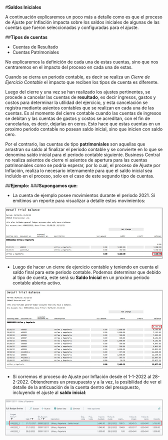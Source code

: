 #**Saldos Iniciales**

A continuación explicaremos un poco más a detalle como es que el proceso de Ajuste por Inflación impacta sobre los saldos iniciales de algunas de las cuentas
que fueron seleccionadas y configuradas para el ajuste.

##**Tipos de cuentas**

- Cuentas de Resultado
- Cuentas Patrimoniales

No explicaremos la definición de cada una de estas cuentas, sino que nos centraremos en el impacto del proceso en cada una de estas.

Cuando se cierra un periodo contable, es decir se realiza un *Cierre de Ejercicio Contable* el impacto que reciben los tipos de cuenta es diferente. 

Luego del cierre y una vez se han realizado los ajustes pertinentes, se procede a cancelar las cuentas de **resultado**, es decir ingresos, gastos y costos para determinar la utilidad del ejercicio, 
y esta cancelación se registra mediante asientos contables que se realizan en cada una de las cuentas.
Es al momento del cierre contable cuando las cuentas de ingresos se debitan y las cuentas de gastos y costos se acreditan, con el fin de cancelarlas, es decir, dejarlas en ceros.
Esto hace que estas cuentas en un proximo periodo contable no posean saldo inicial, sino que inicien con saldo cero.

Por el contrario, las cuentas de tipo **patrimoniales** son aquellas que arrastran su saldo al finalizar el periodo contable y se convierte en lo que se denomina saldo inicial
para el periodo contable siguiente.
Business Central no realiza asientos de cierre ni asientos de apertura para las cuentas patrimoniales como se podria esperar, por lo cual, el proceso de Ajuste
por Inflación, realiza lo necesario internamente para que el saldo inicial sea incluido en el proceso, solo en el caso de este segundo tipo de cuentas.

##**Ejemplo:**
###**Supongamos que:**

* La cuenta de ejemplo posee movimientos durante el periodo 2021. Si emitimos un reporte para visualizar a detalle estos movimientos:

![Screenshot](img/SaldosIniciales/2021.jpg)

* Luego de hacer un cierre de ejercicio contable y teniendo en cuenta el saldo final para este periodo contable. Podemos determinar que debido al tipo de cuenta,
este será su **Saldo Inicial** en un proximo periodo contable abierto activo.

![Screenshot](img/SaldosIniciales/20212.jpg)

* Si corremos el proceso de Ajuste por Inflación desde el 1-1-2022 al 28-2-2022. Obtendremos un presupuesto y a la vez, la posibilidad de ver el detalle de la
anticuación de la cuenta dentro del presupuesto, incluyendo el ajuste al **saldo inicial**:

![Screenshot](img/SaldosIniciales/20213.jpg)





